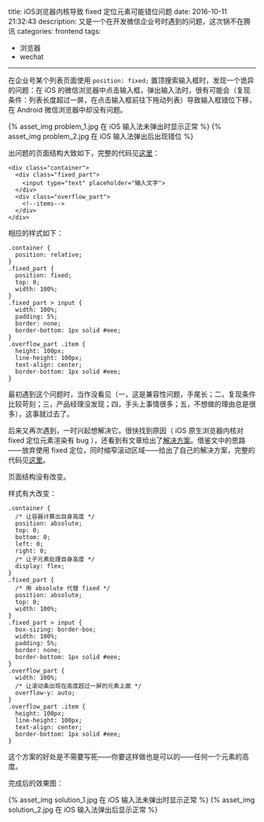 title: iOS浏览器内核导致 fixed 定位元素可能错位问题
date: 2016-10-11 21:32:43
description: 又是一个在开发微信企业号时遇到的问题，这次锅不在腾讯
categories: frontend
tags:
- 浏览器
- wechat
---

在企业号某个列表页面使用 `position: fixed;` 置顶搜索输入框时，发现一个诡异的问题：在 iOS 的微信浏览器中点击输入框，弹出输入法时，很有可能会（复现条件：列表长度超过一屏，在点击输入框前往下拖动列表）导致输入框错位下移，在 Android 微信浏览器中却没有问题。

{% asset_img problem_1.jpg 在 iOS 输入法未弹出时显示正常  %}
{% asset_img problem_2.jpg 在 iOS 输入法弹出后出现错位  %}

出问题的页面结构大致如下，完整的代码见[这里](https://gist.github.com/zymiboxpay/1e0a620284d1cf320f5f9603779a728d)：

    <div class="container">
      <div class="fixed_part">
        <input type="text" placeholder="输入文字">
      </div>
      <div class="overflow_part">
        <!--items-->
      </div>
    </div>

相应的样式如下：

    .container {
      position: relative;
    }
    .fixed_part {
      position: fixed;
      top: 0;
      width: 100%;
    }
    .fixed_part > input {
      width: 100%;
      padding: 5%;
      border: none;
      border-bottom: 1px solid #eee;
    }
    .overflow_part .item {
      height: 100px;
      line-height: 100px;
      text-align: center;
      border-bottom: 1px solid #eee;
    }

最初遇到这个问题时，当作没看见（一，这是兼容性问题，手尾长；二，复现条件比较苛刻；三，产品经理没发现；四，手头上事情很多；五，不想做的理由总是很多），这事就过去了。

后来又再次遇到，一时兴起想解决它。很快找到原因（ iOS 原生浏览器内核对 fixed 定位元素渲染有 bug ），还看到有文章给出了[解决方案](http://efe.baidu.com/blog/mobile-fixed-layout/)。借鉴文中的思路——放弃使用 fixed 定位，同时缩窄滚动区域——给出了自己的解决方案，完整的代码见[这里](https://gist.github.com/zymiboxpay/de6885576848a072b776c51acc556737)。


页面结构没有改变。

样式有大改变：

    .container {
      /* 让容器计算出自身高度 */
      position: absolute;
      top: 0;
      bottom: 0;
      left: 0;
      right: 0;
      /* 让子元素处理自身高度 */
      display: flex;
    }
    .fixed_part {
      /* 用 absolute 代替 fixed */
      position: absolute;
      top: 0;
      width: 100%;
    }
    .fixed_part > input {
      box-sizing: border-box;
      width: 100%;
      padding: 5%;
      border: none;
      border-bottom: 1px solid #eee;
    }
    .overflow_part {
      width: 100%;
      /* 让滚动条出现在高度超过一屏的元素上面 */
      overflow-y: auto;
    }
    .overflow_part .item {
      height: 100px;
      line-height: 100px;
      text-align: center;
      border-bottom: 1px solid #eee;
    }

这个方案的好处是不需要写死——你要这样做也是可以的——任何一个元素的高度。

完成后的效果图：

{% asset_img solution_1.jpg 在 iOS 输入法未弹出时显示正常  %}
{% asset_img solution_2.jpg 在 iOS 输入法弹出后显示正常  %}